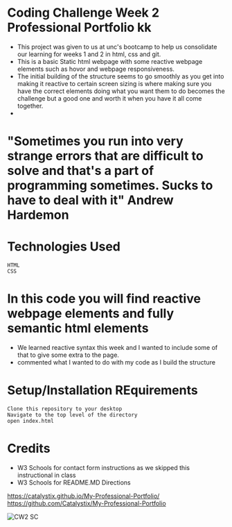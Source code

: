 # Coding Challenge Week 2 Professional Portfolio  kk
<!-- edit this form to match a readme related to this project -->

* This project was given to us at unc's bootcamp to help us consolidate our learning for weeks 1 and 2 in html, css and git. 
* This is a basic Static html webpage with some reactive webpage elements such as hovor and webpage responsiveness.
* The initial building of the structure seems to go smoothly as you get into making it reactive to certain screen sizing is where making sure you have the correct elements doing what you want them to do becomes the challenge but a good one and worth it when you have it all come together. 
* 

# "Sometimes you run into very strange errors that are difficult to solve and that's a part of programming sometimes. Sucks to have to deal with it" Andrew Hardemon


# Technologies Used
    HTML
    CSS

# In this code you will find reactive webpage elements and fully semantic html elements
 * We learned reactive syntax this week and I wanted to include some of that to give some extra to the page.
 * commented what I wanted to do with my code as I build the structure 

# Setup/Installation REquirements
    Clone this repository to your desktop
    Navigate to the top level of the directory
    open index.html

# Credits
 * W3 Schools for contact form instructions as we skipped this instructional in class
 * W3 Schools for README.MD Directions

 https://catalystix.github.io/My-Professional-Portfolio/
 https://github.com/Catalystix/My-Professional-Portfolio

![CW2 SC](https://user-images.githubusercontent.com/110114608/205437819-7bcfefc5-fdf6-42e8-8739-4e9a5031cfb5.jpg)

